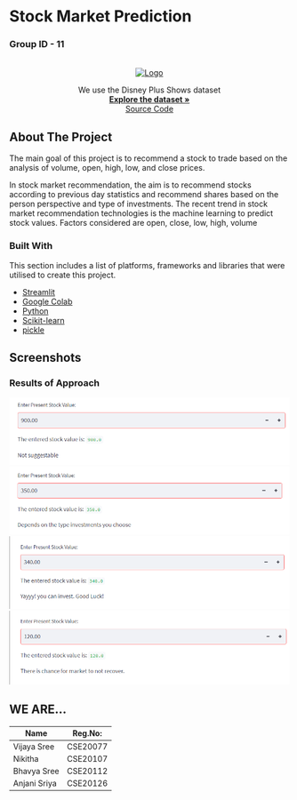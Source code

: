 # Stock Market Prediction

<h3> Group ID - 11 </h3>
<br />
<div align="center">
  <a href="https://github.com/othneildrew/Best-README-Template">
    <img src="Disney.png" alt="Logo">
  </a>
 </div>
 <div align="center">
<p align="center">
We use the Disney Plus Shows dataset 
    <br />
    <a href=https://github.com/AnjaniSriya/ML_Project/blob/b6c9682c2cf2c2451b87a2b7074578024a263743/ADANIPORTS.csv><strong>Explore the dataset »</strong></a>
    <br />
    <a href="https://github.com/AnjaniSriya/ML_Project/blob/b6c9682c2cf2c2451b87a2b7074578024a263743/CSE20077,20107,20112,20126.py">Source Code</a>
  </p>
</div>


<!-- ABOUT THE PROJECT -->
## About The Project

<p>The main goal of this project is to recommend a stock to trade based on the analysis of volume, open, high, low, and close prices.</p>
<p>In stock market recommendation, the aim is to recommend stocks according to previous day statistics and recommend shares based on the person perspective and type of investments. The recent trend in stock market recommendation technologies is the machine learning to predict stock values. Factors considered are open, close, low, high, volume</p>


### Built With

This section includes a list of platforms, frameworks and libraries that were utilised to create this project.

* [Streamlit](https://docs.streamlit.io/)
* [Google Colab](https://research.google.com/colaboratory/)
* [Python](https://www.python.org/)
* [Scikit-learn](https://scikit-learn.org/stable/)
* [pickle](https://docs.python.org/3/library/pickle.html)


<!-- SCREENSHOTS -->
## Screenshots

<h3> Results of Approach  </h3>
<img src="https://github.com/AnjaniSriya/ML_Project/blob/b6c9682c2cf2c2451b87a2b7074578024a263743/444.png">
<img src="https://github.com/AnjaniSriya/ML_Project/blob/b6c9682c2cf2c2451b87a2b7074578024a263743/333.png">
<img src="https://github.com/AnjaniSriya/ML_Project/blob/b6c9682c2cf2c2451b87a2b7074578024a263743/222.png">
<img src="https://github.com/AnjaniSriya/ML_Project/blob/b6c9682c2cf2c2451b87a2b7074578024a263743/111.png">

<!-- TEAM MEMBERS -->
## WE ARE...

Name          | Reg.No:
------------- | -------------
Vijaya Sree   | CSE20077
Nikitha       | CSE20107
Bhavya Sree   | CSE20112
Anjani Sriya  | CSE20126
